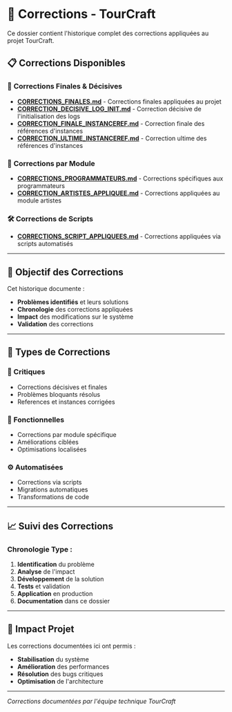 # 🔧 Corrections - TourCraft

Ce dossier contient l'historique complet des corrections appliquées au projet TourCraft.

## 📋 **Corrections Disponibles**

### 🎯 **Corrections Finales & Décisives**
- [**CORRECTIONS_FINALES.md**](./CORRECTIONS_FINALES.md) - Corrections finales appliquées au projet
- [**CORRECTION_DECISIVE_LOG_INIT.md**](./CORRECTION_DECISIVE_LOG_INIT.md) - Correction décisive de l'initialisation des logs
- [**CORRECTION_FINALE_INSTANCEREF.md**](./CORRECTION_FINALE_INSTANCEREF.md) - Correction finale des références d'instances
- [**CORRECTION_ULTIME_INSTANCEREF.md**](./CORRECTION_ULTIME_INSTANCEREF.md) - Correction ultime des références d'instances

### 👥 **Corrections par Module**
- [**CORRECTIONS_PROGRAMMATEURS.md**](./CORRECTIONS_PROGRAMMATEURS.md) - Corrections spécifiques aux programmateurs
- [**CORRECTION_ARTISTES_APPLIQUEE.md**](./CORRECTION_ARTISTES_APPLIQUEE.md) - Corrections appliquées au module artistes

### 🛠️ **Corrections de Scripts**
- [**CORRECTIONS_SCRIPT_APPLIQUEES.md**](./CORRECTIONS_SCRIPT_APPLIQUEES.md) - Corrections appliquées via scripts automatisés

---

## 🎯 **Objectif des Corrections**

Cet historique documente :
- **Problèmes identifiés** et leurs solutions
- **Chronologie** des corrections appliquées
- **Impact** des modifications sur le système
- **Validation** des corrections

---

## 🔄 **Types de Corrections**

### **🚨 Critiques**
- Corrections décisives et finales
- Problèmes bloquants résolus
- References et instances corrigées

### **🎯 Fonctionnelles**
- Corrections par module spécifique
- Améliorations ciblées
- Optimisations localisées

### **⚙️ Automatisées**
- Corrections via scripts
- Migrations automatiques
- Transformations de code

---

## 📈 **Suivi des Corrections**

### **Chronologie Type :**
1. **Identification** du problème
2. **Analyse** de l'impact
3. **Développement** de la solution
4. **Tests** et validation
5. **Application** en production
6. **Documentation** dans ce dossier

---

## 🎯 **Impact Projet**

Les corrections documentées ici ont permis :
- **Stabilisation** du système
- **Amélioration** des performances
- **Résolution** des bugs critiques
- **Optimisation** de l'architecture

---

*Corrections documentées par l'équipe technique TourCraft* 